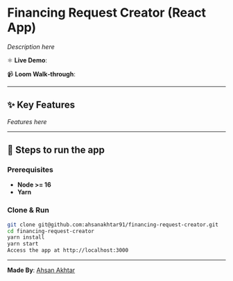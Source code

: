 # Financing Request Creator (React App)

_Description here_

⚛️ **Live Demo**: 

📹 **Loom Walk‑through**: 

---

## ✨ Key Features

_Features here_

---

## 🚀 Steps to run the app

### Prerequisites

- **Node >= 16**
- **Yarn**

### Clone & Run

```bash
git clone git@github.com:ahsanakhtar91/financing-request-creator.git
cd financing-request-creator
yarn install
yarn start
Access the app at http://localhost:3000
```

---

**Made By**: [Ahsan Akhtar](https://www.linkedin.com/in/m-ahsan-akhtar)